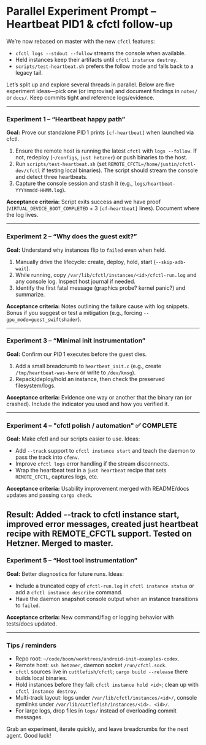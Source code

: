 # Parallel Experiment Prompt – Heartbeat PID1 & cfctl follow-up

We’re now rebased on master with the new `cfctl` features:
* `cfctl logs --stdout --follow` streams the console when available.
* Held instances keep their artifacts until `cfctl instance destroy`.
* `scripts/test-heartbeat.sh` prefers the follow mode and falls back to a legacy tail.

Let’s split up and explore several threads in parallel. Below are five experiment ideas—pick one (or improvise) and document findings in `notes/` or `docs/`. Keep commits tight and reference logs/evidence.

---

### Experiment 1 – “Heartbeat happy path”
**Goal:** Prove our standalone PID 1 prints `[cf-heartbeat]` when launched via cfctl.
1. Ensure the remote host is running the latest `cfctl` with `logs --follow`. If not, redeploy (`~/configs`, `just hetzner`) or push binaries to the host.
2. Run `scripts/test-heartbeat.sh` (set `REMOTE_CFCTL=/home/justin/cfctl-dev/cfctl` if testing local binaries). The script should stream the console and detect three heartbeats.
3. Capture the console session and stash it (e.g., `logs/heartbeat-YYYYmmdd-HHMM.log`).

**Acceptance criteria:** Script exits success and we have proof (`VIRTUAL_DEVICE_BOOT_COMPLETED` + 3 `[cf-heartbeat]` lines). Document where the log lives.

---

### Experiment 2 – “Why does the guest exit?”
**Goal:** Understand why instances flip to `failed` even when held.
1. Manually drive the lifecycle: create, deploy, hold, start (`--skip-adb-wait`).
2. While running, copy `/var/lib/cfctl/instances/<id>/cfctl-run.log` and any console log. Inspect host journal if needed.
3. Identify the first fatal message (graphics probe? kernel panic?) and summarize.

**Acceptance criteria:** Notes outlining the failure cause with log snippets. Bonus if you suggest or test a mitigation (e.g., forcing `--gpu_mode=guest_swiftshader`).

---

### Experiment 3 – “Minimal init instrumentation”
**Goal:** Confirm our PID 1 executes before the guest dies.
1. Add a small breadcrumb to `heartbeat_init.c` (e.g., create `/tmp/heartbeat-was-here` or write to `/dev/kmsg`).
2. Repack/deploy/hold an instance, then check the preserved filesystem/logs.

**Acceptance criteria:** Evidence one way or another that the binary ran (or crashed). Include the indicator you used and how you verified it.

---

### Experiment 4 – "cfctl polish / automation" ✅ COMPLETE
**Goal:** Make cfctl and our scripts easier to use.
Ideas:
* Add `--track` support to `cfctl instance start` and teach the daemon to pass the track into `cfenv`.
* Improve `cfctl logs` error handling if the stream disconnects.
* Wrap the heartbeat test in a `just heartbeat` recipe that sets `REMOTE_CFCTL`, captures logs, etc.

**Acceptance criteria:** Usability improvement merged with README/docs updates and passing `cargo check`.


**Result:** Added --track to cfctl instance start, improved error messages, created just heartbeat recipe with REMOTE_CFCTL support. Tested on Hetzner. Merged to master.
---

### Experiment 5 – “Host tool instrumentation”
**Goal:** Better diagnostics for future runs.
Ideas:
* Include a truncated copy of `cfctl-run.log` in `cfctl instance status` or add a `cfctl instance describe` command.
* Have the daemon snapshot console output when an instance transitions to `failed`.

**Acceptance criteria:** New command/flag or logging behavior with tests/docs updated.

---

### Tips / reminders
* Repo root: `~/code/boom/worktrees/android-init-examples-codex`.
* Remote host: `ssh hetzner`, daemon socket `/run/cfctl.sock`.
* `cfctl` sources live in `cuttlefish/cfctl`; `cargo build --release` there builds local binaries.
* Hold instances before they fail: `cfctl instance hold <id>`; clean up with `cfctl instance destroy`.
* Multi-track layout: logs under `/var/lib/cfctl/instances/<id>/`, console symlinks under `/var/lib/cuttlefish/instances/<id>. <id>/`.
* For large logs, drop files in `logs/` instead of overloading commit messages.

Grab an experiment, iterate quickly, and leave breadcrumbs for the next agent. Good luck!
